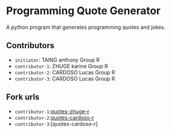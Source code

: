 # Programming Quote Generator

A python program that generates programming quotes and jokes.

## Contributors
- `initiator`: TAING anthony Group R
- `contributor-1`: ZHUGE karine Group R
- `contributor-2`: CARDOSO Lucas Group R
- `contributor-3`: CARDOSO Lucas Group R
## Fork urls
- `contributor-1`:[quotes-zhuge-r](https://github.com/karinezhg/quotes-zhuge-r)
- `contributor-2`:[quotes-cardoso-r](https://github.com/Lucas03efrei/quotes-CARDOSO-r)
- `contributor-3`:[quotes-cardoso-r]
